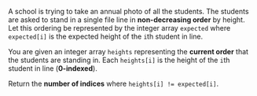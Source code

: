 A school is trying to take an annual photo of all the students. The students are asked to stand in a single file line in **non-decreasing order** by height. Let this ordering be represented by the integer array `expected` where `expected[i]` is the expected height of the `i`th student in line.

You are given an integer array `heights` representing the **current order** that the students are standing in. Each `heights[i]` is the height of the `i`th student in line (**0-indexed**).

Return the **number of indices** where `heights[i] != expected[i]`.